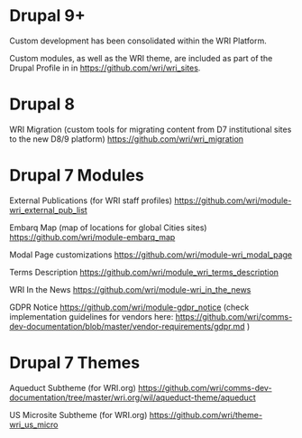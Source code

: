 Drupal 9+
=========
Custom development has been consolidated within the WRI Platform. 

Custom modules, as well as the WRI theme, are included as part of the Drupal Profile in in https://github.com/wri/wri_sites.

Drupal 8
========
WRI Migration (custom tools for migrating content from D7 institutional sites to the new D8/9 platform) https://github.com/wri/wri_migration

Drupal 7 Modules
================

External Publications (for WRI staff profiles) https://github.com/wri/module-wri_external_pub_list

Embarq Map (map of locations for global Cities sites) https://github.com/wri/module-embarq_map

Modal Page customizations https://github.com/wri/module-wri_modal_page

Terms Description https://github.com/wri/module_wri_terms_description

WRI In the News https://github.com/wri/module-wri_in_the_news

GDPR Notice https://github.com/wri/module-gdpr_notice (check implementation guidelines for vendors here: https://github.com/wri/comms-dev-documentation/blob/master/vendor-requirements/gdpr.md )


Drupal 7 Themes
===============

Aqueduct Subtheme (for WRI.org) https://github.com/wri/comms-dev-documentation/tree/master/wri.org/wil/aqueduct-theme/aqueduct

US Microsite Subtheme (for WRI.org) https://github.com/wri/theme-wri_us_micro

